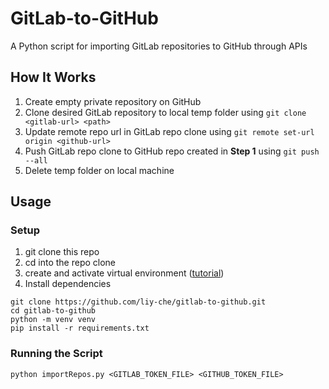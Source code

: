 # GitLab-to-GitHub
A Python script for importing GitLab repositories to GitHub through APIs

## How It Works
1. Create empty private repository on GitHub
2. Clone desired GitLab repository to local temp folder using `git clone <gitlab-url> <path>`
3. Update remote repo url in GitLab repo clone using `git remote set-url origin <github-url>`
4. Push GitLab repo clone to GitHub repo created in **Step 1** using `git push --all`
5. Delete temp folder on local machine

## Usage

### Setup
1. git clone this repo
2. cd into the repo clone
3. create and activate virtual environment ([tutorial](https://python.land/virtual-environments/virtualenv))
4. Install dependencies
```
git clone https://github.com/liy-che/gitlab-to-github.git
cd gitlab-to-github
python -m venv venv
pip install -r requirements.txt
```

### Running the Script
```
python importRepos.py <GITLAB_TOKEN_FILE> <GITHUB_TOKEN_FILE>
```